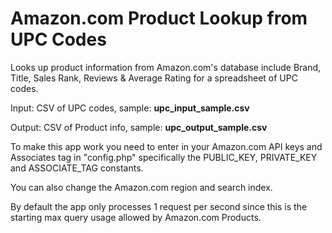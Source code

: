 # Amazon.com Product Lookup from UPC Codes
Looks up product information from Amazon.com's database include Brand, Title, Sales Rank, Reviews & Average Rating for a spreadsheet of UPC codes.

Input: CSV of UPC codes, sample: <b>upc_input_sample.csv</b>

Output: CSV of Product info, sample: <b>upc_output_sample.csv</b>

To make this app work you need to enter in your Amazon.com API keys and Associates tag in "config.php" specifically the PUBLIC_KEY, PRIVATE_KEY and ASSOCIATE_TAG constants.

You can also change the Amazon.com region and search index.

By default the app only processes 1 request per second since this is the starting max query usage allowed by Amazon.com Products.
